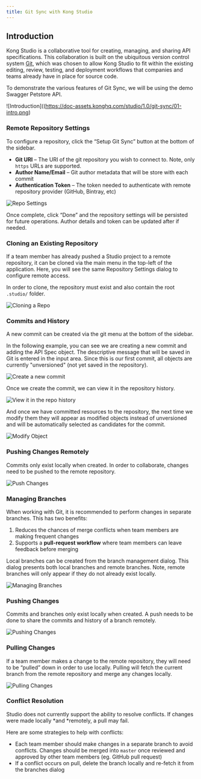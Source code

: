 ```yaml
---
title: Git Sync with Kong Studio
---
```



## Introduction

Kong Studio is a collaborative tool for creating, managing, and sharing API specifications. This collaboration is built on the ubiquitous version control system [Git](https://git-scm.com/), which was chosen to allow Kong Studio to fit within the existing editing, review, testing, and deployment workflows that companies and teams already have in place for source code.

To demonstrate the various features of Git Sync, we will be using the demo Swagger Petstore API.


![Introduction]((https://doc-assets.konghq.com/studio/1.0/git-sync/01-intro.png)


### Remote Repository Settings

To configure a repository, click the “Setup Git Sync” button at the bottom of the sidebar.  

* **Git URI** – The URI of the git repository you wish to connect to. Note, only `https` URLs are supported.
* **Author Name/Email** – Git author metadata that will be store with each commit
* **Authentication Token** – The token needed to authenticate with remote repository provider (GitHub, Bintray, etc)

![Repo Settings](https://doc-assets.konghq.com/studio/1.0/git-sync/02-repo-settings.png)

Once complete, click “Done” and the repository settings will be persisted for future operations. Author details and token can be updated after if needed.


### Cloning an Existing Repository

If a team member has already pushed a Studio project to a remote repository, it can be cloned via the main menu in the top-left of the application. Here, you will see the same Repository Settings dialog to configure remote access.

In order to clone, the repository must exist and also contain the root  `.studio/` folder. 

![Cloning a Repo](https://doc-assets.konghq.com/studio/1.0/git-sync/03-clone-repo.png)


### Commits and History

A new commit can be created via the git menu at the bottom of the sidebar. 

In the following example, you can see we are creating a new commit and adding the API Spec object. The descriptive message that will be saved in Git is entered in the input area. Since this is our first commit, all objects are currently "unversioned" (not yet saved in the repository).

![Create a new commit](https://doc-assets.konghq.com/studio/1.0/git-sync/04-comits-and-history.png)

Once we create the commit, we can view it in the repository history.

![View it in the repo history](https://doc-assets.konghq.com/studio/1.0/git-sync/05-commits-history.png)

And once we have committed resources to the repository, the next time we modify them they will appear as modified objects instead of unversioned and will be automatically selected as candidates for the commit.

![Modify Object](https://doc-assets.konghq.com/studio/1.0/git-sync/06-commits-history.png)


### Pushing Changes Remotely

Commits only exist locally when created. In order to collaborate, changes need to be pushed to the remote repository.

![Push Changes](https://doc-assets.konghq.com/studio/1.0/git-sync/07-pushing-changes-remotely.png)


### Managing Branches

When working with Git, it is recommended to perform changes in separate branches. This has two benefits:


1. Reduces the chances of merge conflicts when team members are making frequent changes
2. Supports a **pull-request workflow** where team members can leave feedback before merging

Local branches can be created from the branch management dialog. This dialog presents both local branches and remote branches. Note, remote branches will only appear if they do not already exist locally.

![Managing Branches](https://doc-assets.konghq.com/studio/1.0/git-sync/08-managing-branches.png)


### Pushing Changes

Commits and branches only exist locally when created. A push needs to be done to share the commits and history of a branch remotely.

![Pushing Changes](https://doc-assets.konghq.com/studio/1.0/git-sync/09-pushing-changes.png)

### Pulling Changes

If a team member makes a change to the remote repository, they will need to be “pulled” down in order to use locally. Pulling will fetch the current branch from the remote repository and merge any changes locally.


![Pulling Changes](https://doc-assets.konghq.com/studio/1.0/git-sync/10-pulling-changes.png)


### Conflict Resolution

Studio does not currently support the ability to resolve conflicts. If changes were made locally *and *remotely, a pull may fail.

Here are some strategies to help with conflicts:

* Each team member should make changes in a separate branch to avoid conflicts. Changes should be merged into `master` once reviewed and approved by other team members (eg. GitHub pull request)
* If a conflict occurs on pull, delete the branch locally and re-fetch it from the branches dialog 
